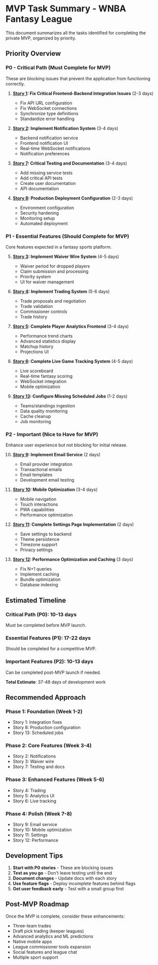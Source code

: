 # MVP Task Summary - WNBA Fantasy League

This document summarizes all the tasks identified for completing the private MVP, organized by priority.

## Priority Overview

### P0 - Critical Path (Must Complete for MVP)
These are blocking issues that prevent the application from functioning correctly.

1. **[Story 1](story-1.md): Fix Critical Frontend-Backend Integration Issues** (2-3 days)
   - Fix API URL configuration
   - Fix WebSocket connections
   - Synchronize type definitions
   - Standardize error handling

2. **[Story 2](story-2.md): Implement Notification System** (3-4 days)
   - Backend notification service
   - Frontend notification UI
   - Real-time WebSocket notifications
   - Notification preferences

3. **[Story 7](story-7.md): Critical Testing and Documentation** (3-4 days)
   - Add missing service tests
   - Add critical API tests
   - Create user documentation
   - API documentation

4. **[Story 8](story-8.md): Production Deployment Configuration** (2-3 days)
   - Environment configuration
   - Security hardening
   - Monitoring setup
   - Automated deployment

### P1 - Essential Features (Should Complete for MVP)
Core features expected in a fantasy sports platform.

5. **[Story 3](story-3.md): Implement Waiver Wire System** (4-5 days)
   - Waiver period for dropped players
   - Claim submission and processing
   - Priority system
   - UI for waiver management

6. **[Story 4](story-4.md): Implement Trading System** (5-6 days)
   - Trade proposals and negotiation
   - Trade validation
   - Commissioner controls
   - Trade history

7. **[Story 5](story-5.md): Complete Player Analytics Frontend** (3-4 days)
   - Performance trend charts
   - Advanced statistics display
   - Matchup history
   - Projections UI

8. **[Story 6](story-6.md): Complete Live Game Tracking System** (4-5 days)
   - Live scoreboard
   - Real-time fantasy scoring
   - WebSocket integration
   - Mobile optimization

9. **[Story 13](story-13.md): Configure Missing Scheduled Jobs** (1-2 days)
   - Teams/standings ingestion
   - Data quality monitoring
   - Cache cleanup
   - Job monitoring

### P2 - Important (Nice to Have for MVP)
Enhance user experience but not blocking for initial release.

10. **[Story 9](story-9.md): Implement Email Service** (2 days)
    - Email provider integration
    - Transactional emails
    - Email templates
    - Development email testing

11. **[Story 10](story-10.md): Mobile Optimization** (3-4 days)
    - Mobile navigation
    - Touch interactions
    - PWA capabilities
    - Performance optimization

12. **[Story 11](story-11.md): Complete Settings Page Implementation** (2 days)
    - Save settings to backend
    - Theme persistence
    - Timezone support
    - Privacy settings

13. **[Story 12](story-12.md): Performance Optimization and Caching** (3 days)
    - Fix N+1 queries
    - Implement caching
    - Bundle optimization
    - Database indexing

## Estimated Timeline

### Critical Path (P0): 10-13 days
Must be completed before MVP launch.

### Essential Features (P1): 17-22 days
Should be completed for a competitive MVP.

### Important Features (P2): 10-13 days
Can be completed post-MVP launch if needed.

**Total Estimate**: 37-48 days of development work

## Recommended Approach

### Phase 1: Foundation (Week 1-2)
- Story 1: Integration fixes
- Story 8: Production configuration
- Story 13: Scheduled jobs

### Phase 2: Core Features (Week 3-4)
- Story 2: Notifications
- Story 3: Waiver wire
- Story 7: Testing and docs

### Phase 3: Enhanced Features (Week 5-6)
- Story 4: Trading
- Story 5: Analytics UI
- Story 6: Live tracking

### Phase 4: Polish (Week 7-8)
- Story 9: Email service
- Story 10: Mobile optimization
- Story 11: Settings
- Story 12: Performance

## Development Tips

1. **Start with P0 stories** - These are blocking issues
2. **Test as you go** - Don't leave testing until the end
3. **Document changes** - Update docs with each story
4. **Use feature flags** - Deploy incomplete features behind flags
5. **Get user feedback early** - Test with a small group first

## Post-MVP Roadmap

Once the MVP is complete, consider these enhancements:
- Three-team trades
- Draft pick trading (keeper leagues)
- Advanced analytics and ML predictions
- Native mobile apps
- League commissioner tools expansion
- Social features and league chat
- Multiple sport support